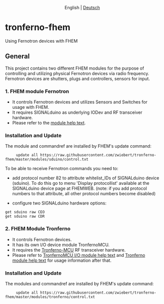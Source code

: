 <p align="center">
  <span>English</span> |
  <a href="README-de.md">Deutsch</a>
</p>

# tronferno-fhem

Using Fernotron devices with FHEM

## General


This project contains two different FHEM modules for the purpose of controlling and utilizing physical Fernotron devices via radio frequency. Fernotron devices are shutters, plugs and  controllers, sensors for input. 


### 1. FHEM module Fernotron

 * It controls Fernotron devices and utilizes Sensors and Switches for usage with FHEM.
 * It requires SIGNALduino as underlying IODev and RF transceiver hardware.
 * Please refer to the [module help text](doc/sduino_fernotron.pod).

### Installation and Update

 The module and commandref are installed by FHEM's update command:


```
     update all https://raw.githubusercontent.com/zwiebert/tronferno-fhem/master/modules/sduino/control.txt
```

To be able to receive Fernotron commands you need to:

 * add protocol number 82 to attribute whitelist_IDs of SIGNALduino device (sduino). To do this go to menu 'Display protocollist' available at the SIGNALduino device page at FHEMWEB. (note: if you add protocol numbers to that attribute, all other protocol numbers become disabled)

 * configure two SIGNALduino hardware options:
```
get sduino raw CEO
get sduino raw CDR
```






### 2. FHEM  Module Tronferno

 * It controls Fernotron devices.
 * It has its own I/O device module TronfernoMCU.
 * It requires the [Tronferno-MCU](https://github.com/zwiebert/tronferno-mcu) RF transceiver hardware.
 * Please refer to  [TronfernoMCU I/O  module help text](doc/tronferno_mcu.pod) and [Tronferno module help text](doc/tronferno.pod) for usage information after that.

### Installation and Update

 The modules and commandref are installed by FHEM's update command:

```
     update all https://raw.githubusercontent.com/zwiebert/tronferno-fhem/master/modules/tronferno/control.txt
```


